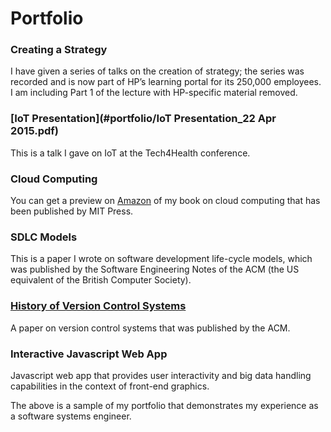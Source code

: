 # Portfolio


### Creating a Strategy
I have given a series of talks on the creation of strategy; the series was recorded and is now part of HP’s learning portal for its 250,000 employees. I am including Part 1 of the lecture with HP-specific material removed.

### [IoT Presentation](#portfolio/IoT Presentation_22 Apr 2015.pdf)
This is a talk I gave on IoT at the Tech4Health conference.

### Cloud Computing
You can get a preview on [Amazon](https://www.amazon.co.uk/Cloud-Computing-Press-Essential-Knowledge-ebook/dp/B01FLE5JH8/ref=sr_1_1?ie=UTF8&qid=1499385755&sr=8-1&keywords=nayan+cloud#reader_B01FLE5JH8) of my book on cloud computing that has been published by MIT Press.

### SDLC Models
This is a paper I wrote on software development life-cycle models, which was published by the Software Engineering Notes of the ACM (the US equivalent of the British Computer Society).
 
### [History of Version Control Systems](https://github.com/nayan108/portfolio/blob/master/History%20of%20Version%20Control.pdf)
A paper on version control systems that was published by the ACM.

### Interactive Javascript Web App
Javascript web app that provides user interactivity and big data handling capabilities in the context of front-end graphics.
 
The above is a sample of my portfolio that demonstrates my experience as a software systems engineer.
